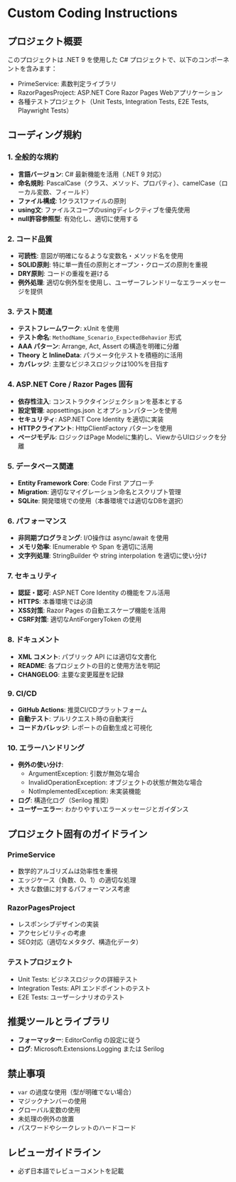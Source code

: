 # Custom Coding Instructions

## プロジェクト概要
このプロジェクトは .NET 9 を使用した C# プロジェクトで、以下のコンポーネントを含みます：
- PrimeService: 素数判定ライブラリ
- RazorPagesProject: ASP.NET Core Razor Pages Webアプリケーション
- 各種テストプロジェクト（Unit Tests, Integration Tests, E2E Tests, Playwright Tests）

## コーディング規約

### 1. 全般的な規約
- **言語バージョン**: C# 最新機能を活用（.NET 9 対応）
- **命名規則**: PascalCase（クラス、メソッド、プロパティ）、camelCase（ローカル変数、フィールド）
- **ファイル構成**: 1クラス1ファイルの原則
- **using文**: ファイルスコープのusingディレクティブを優先使用
- **null許容参照型**: 有効化し、適切に使用する

### 2. コード品質
- **可読性**: 意図が明確になるような変数名・メソッド名を使用
- **SOLID原則**: 特に単一責任の原則とオープン・クローズの原則を重視
- **DRY原則**: コードの重複を避ける
- **例外処理**: 適切な例外型を使用し、ユーザーフレンドリーなエラーメッセージを提供

### 3. テスト関連
- **テストフレームワーク**: xUnit を使用
- **テスト命名**: `MethodName_Scenario_ExpectedBehavior` 形式
- **AAA パターン**: Arrange, Act, Assert の構造を明確に分離
- **Theory と InlineData**: パラメータ化テストを積極的に活用
- **カバレッジ**: 主要なビジネスロジックは100%を目指す

### 4. ASP.NET Core / Razor Pages 固有
- **依存性注入**: コンストラクタインジェクションを基本とする
- **設定管理**: appsettings.json とオプションパターンを使用
- **セキュリティ**: ASP.NET Core Identity を適切に実装
- **HTTPクライアント**: HttpClientFactory パターンを使用
- **ページモデル**: ロジックはPage Modelに集約し、ViewからUIロジックを分離

### 5. データベース関連
- **Entity Framework Core**: Code First アプローチ
- **Migration**: 適切なマイグレーション命名とスクリプト管理
- **SQLite**: 開発環境での使用（本番環境では適切なDBを選択）

### 6. パフォーマンス
- **非同期プログラミング**: I/O操作は async/await を使用
- **メモリ効率**: IEnumerable<T> や Span<T> を適切に活用
- **文字列処理**: StringBuilder や string interpolation を適切に使い分け

### 7. セキュリティ
- **認証・認可**: ASP.NET Core Identity の機能をフル活用
- **HTTPS**: 本番環境では必須
- **XSS対策**: Razor Pages の自動エスケープ機能を活用
- **CSRF対策**: 適切なAntiForgeryToken の使用

### 8. ドキュメント
- **XML コメント**: パブリック API には適切な文書化
- **README**: 各プロジェクトの目的と使用方法を明記
- **CHANGELOG**: 主要な変更履歴を記録

### 9. CI/CD
- **GitHub Actions**: 推奨CI/CDプラットフォーム
- **自動テスト**: プルリクエスト時の自動実行
- **コードカバレッジ**: レポートの自動生成と可視化

### 10. エラーハンドリング
- **例外の使い分け**: 
  - ArgumentException: 引数が無効な場合
  - InvalidOperationException: オブジェクトの状態が無効な場合
  - NotImplementedException: 未実装機能
- **ログ**: 構造化ログ（Serilog 推奨）
- **ユーザーエラー**: わかりやすいエラーメッセージとガイダンス

## プロジェクト固有のガイドライン

### PrimeService
- 数学的アルゴリズムは効率性を重視
- エッジケース（負数、0、1）の適切な処理
- 大きな数値に対するパフォーマンス考慮

### RazorPagesProject
- レスポンシブデザインの実装
- アクセシビリティの考慮
- SEO対応（適切なメタタグ、構造化データ）

### テストプロジェクト
- Unit Tests: ビジネスロジックの詳細テスト
- Integration Tests: API エンドポイントのテスト
- E2E Tests: ユーザーシナリオのテスト

## 推奨ツールとライブラリ
- **フォーマッター**: EditorConfig の設定に従う
- **ログ**: Microsoft.Extensions.Logging または Serilog

## 禁止事項
- `var` の過度な使用（型が明確でない場合）
- マジックナンバーの使用
- グローバル変数の使用
- 未処理の例外の放置
- パスワードやシークレットのハードコード

## レビューガイドライン
- 必ず日本語でレビューコメントを記載
